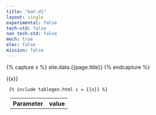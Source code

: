 ```yaml
---
title: "bat-d1"
layout: single
experimental: false
tech-std: false
non tech-std: false
mech: true
elec: false
mission: false
---
```


{% capture x %}
site.data.{{page.title}}
{% endcapture %}


{{x}}

<table style = "margin-left:10px">
  <tr>
    <th> Parameter </th>
    <th> value </th>
  </tr>
  <tr>
     
     {% include tablegen.html i = {{x}} %} 
  </tr>
</table>
